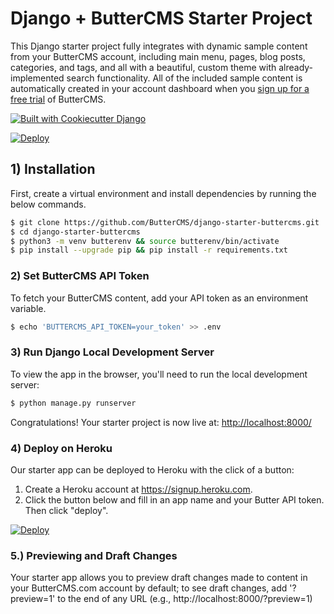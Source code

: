 # Django + ButterCMS Starter Project

This Django starter project fully integrates with dynamic sample content from your ButterCMS account, including main menu, pages, blog posts, categories, and tags, and all with a beautiful, custom theme with already-implemented search functionality. All of the included sample content is automatically created in your account dashboard when you 
[sign up for a free trial](https://buttercms.com/join/) of ButterCMS.


[![Built with Cookiecutter Django](https://img.shields.io/badge/built%20with-Cookiecutter%20Django-ff69b4.svg?logo=cookiecutter)](https://github.com/pydanny/cookiecutter-django/)

[![Deploy](https://www.herokucdn.com/deploy/button.svg)](https://heroku.com/deploy?template=https://github.com/ButterCMS/django-starter-buttercms/&env[BUTTERCMS_API_TOKEN]=check%20https://buttercms.com/settings)

## 1) Installation

First, create a virtual environment and install dependencies by running the 
below commands.

```bash
$ git clone https://github.com/ButterCMS/django-starter-buttercms.git
$ cd django-starter-buttercms
$ python3 -m venv butterenv && source butterenv/bin/activate
$ pip install --upgrade pip && pip install -r requirements.txt
```

### 2) Set ButterCMS API Token

To fetch your ButterCMS content, add your API token as an environment variable. 

```bash
$ echo 'BUTTERCMS_API_TOKEN=your_token' >> .env
```

### 3) Run Django Local Development Server

To view the app in the browser, you'll need to run the local development server:

```bash
$ python manage.py runserver
```

Congratulations! Your starter project is now live at: [http://localhost:8000/](http://localhost:8000/)

### 4) Deploy on Heroku

Our starter app can be deployed to Heroku with the click of a button:

1. Create a Heroku account at https://signup.heroku.com.
2. Click the button below and fill in an app name and your Butter API token. Then click "deploy".

[![Deploy](https://www.herokucdn.com/deploy/button.svg)](https://heroku.com/deploy?template=https://github.com/ButterCMS/django-starter-buttercms/&env[BUTTERCMS_API_TOKEN]=check%20https://buttercms.com/settings)

### 5.) Previewing and Draft Changes

Your starter app allows you to preview draft changes made to content in your
ButterCMS.com account by default; to see draft changes, add '?preview=1' to the end of any 
URL (e.g., http://localhost:8000/?preview=1)
